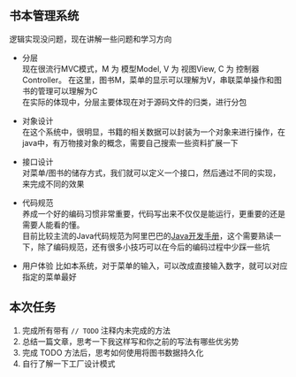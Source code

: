 ## 书本管理系统

逻辑实现没问题，现在讲解一些问题和学习方向

- 分层  
现在很流行MVC模式，M 为 模型Model, V 为 视图View, C 为 控制器Controller。
在这里，图书M，菜单的显示可以理解为V，串联菜单操作和图书的管理可以理解为C   
在实际的体现中，分层主要体现在对于源码文件的归类，进行分包

- 对象设计   
在这个系统中，很明显，书籍的相关数据可以封装为一个对象来进行操作，在java中，有万物接对象的概念，需要自己搜索一些资料扩展一下

- 接口设计   
对菜单/图书的储存方式，我们就可以定义一个接口，然后通过不同的实现，来完成不同的效果

- 代码规范   
养成一个好的编码习惯非常重要，代码写出来不仅仅是能运行，更重要的还是需要人能看的懂。   
目前比较主流的Java代码规范为阿里巴巴的[Java开发手册](https://github.com/alibaba/p3c/blob/master/%E9%98%BF%E9%87%8C%E5%B7%B4%E5%B7%B4Java%E5%BC%80%E5%8F%91%E6%89%8B%E5%86%8C%EF%BC%88%E5%8D%8E%E5%B1%B1%E7%89%88%EF%BC%89.pdf)，这个需要熟读一下，除了编码规范，还有很多小技巧可以在今后的编码过程中少踩一些坑

- 用户体验
比如本系统，对于菜单的输入，可以改成直接输入数字，就可以对应指定的菜单最好


## 本次任务
1. 完成所有带有 `// TODO` 注释内未完成的方法
2. 总结一篇文章，思考一下我这样写和你之前的写法有哪些优劣势
3. 完成 TODO 方法后，思考如何使用将图书数据持久化
4. 自行了解一下工厂设计模式
